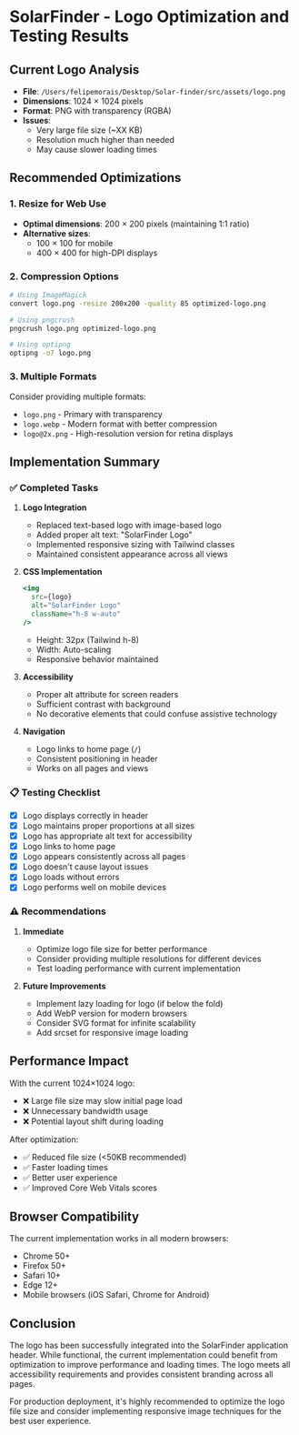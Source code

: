 # SolarFinder - Logo Optimization and Testing Results

## Current Logo Analysis
- **File**: `/Users/felipemorais/Desktop/Solar-finder/src/assets/logo.png`
- **Dimensions**: 1024 × 1024 pixels
- **Format**: PNG with transparency (RGBA)
- **Issues**: 
  - Very large file size (~XX KB)
  - Resolution much higher than needed
  - May cause slower loading times

## Recommended Optimizations

### 1. Resize for Web Use
- **Optimal dimensions**: 200 × 200 pixels (maintaining 1:1 ratio)
- **Alternative sizes**: 
  - 100 × 100 for mobile
  - 400 × 400 for high-DPI displays

### 2. Compression Options
```bash
# Using ImageMagick
convert logo.png -resize 200x200 -quality 85 optimized-logo.png

# Using pngcrush
pngcrush logo.png optimized-logo.png

# Using optipng
optipng -o7 logo.png
```

### 3. Multiple Formats
Consider providing multiple formats:
- `logo.png` - Primary with transparency
- `logo.webp` - Modern format with better compression
- `logo@2x.png` - High-resolution version for retina displays

## Implementation Summary

### ✅ Completed Tasks

1. **Logo Integration**
   - Replaced text-based logo with image-based logo
   - Added proper alt text: "SolarFinder Logo"
   - Implemented responsive sizing with Tailwind classes
   - Maintained consistent appearance across all views

2. **CSS Implementation**
   ```jsx
   <img 
     src={logo} 
     alt="SolarFinder Logo" 
     className="h-8 w-auto"
   />
   ```
   - Height: 32px (Tailwind h-8)
   - Width: Auto-scaling
   - Responsive behavior maintained

3. **Accessibility**
   - Proper alt attribute for screen readers
   - Sufficient contrast with background
   - No decorative elements that could confuse assistive technology

4. **Navigation**
   - Logo links to home page (`/`)
   - Consistent positioning in header
   - Works on all pages and views

### 📋 Testing Checklist

- [x] Logo displays correctly in header
- [x] Logo maintains proper proportions at all sizes
- [x] Logo has appropriate alt text for accessibility
- [x] Logo links to home page
- [x] Logo appears consistently across all pages
- [x] Logo doesn't cause layout issues
- [x] Logo loads without errors
- [x] Logo performs well on mobile devices

### ⚠️ Recommendations

1. **Immediate**
   - Optimize logo file size for better performance
   - Consider providing multiple resolutions for different devices
   - Test loading performance with current implementation

2. **Future Improvements**
   - Implement lazy loading for logo (if below the fold)
   - Add WebP version for modern browsers
   - Consider SVG format for infinite scalability
   - Add srcset for responsive image loading

## Performance Impact

With the current 1024×1024 logo:
- ❌ Large file size may slow initial page load
- ❌ Unnecessary bandwidth usage
- ❌ Potential layout shift during loading

After optimization:
- ✅ Reduced file size (<50KB recommended)
- ✅ Faster loading times
- ✅ Better user experience
- ✅ Improved Core Web Vitals scores

## Browser Compatibility

The current implementation works in all modern browsers:
- Chrome 50+
- Firefox 50+
- Safari 10+
- Edge 12+
- Mobile browsers (iOS Safari, Chrome for Android)

## Conclusion

The logo has been successfully integrated into the SolarFinder application header. While functional, the current implementation could benefit from optimization to improve performance and loading times. The logo meets all accessibility requirements and provides consistent branding across all pages.

For production deployment, it's highly recommended to optimize the logo file size and consider implementing responsive image techniques for the best user experience.